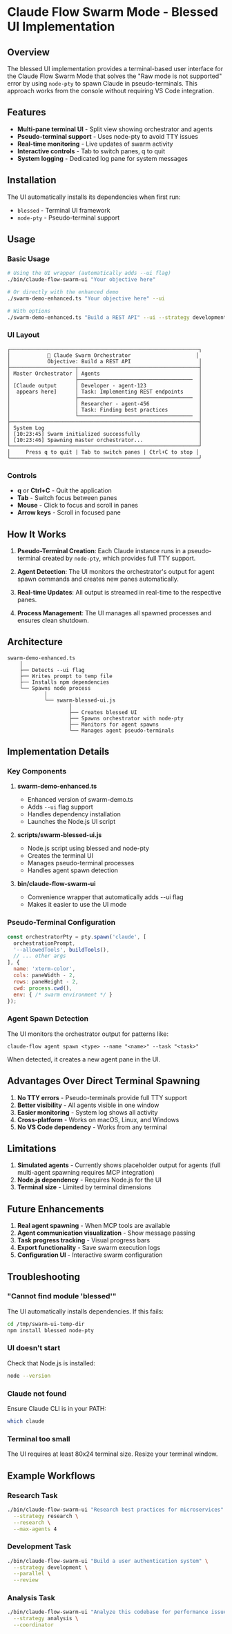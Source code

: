 # Claude Flow Swarm Mode - Blessed UI Implementation

## Overview

The blessed UI implementation provides a terminal-based user interface for the Claude Flow Swarm Mode that solves the "Raw mode is not supported" error by using `node-pty` to spawn Claude in pseudo-terminals. This approach works from the console without requiring VS Code integration.

## Features

- **Multi-pane terminal UI** - Split view showing orchestrator and agents
- **Pseudo-terminal support** - Uses node-pty to avoid TTY issues
- **Real-time monitoring** - Live updates of swarm activity
- **Interactive controls** - Tab to switch panes, q to quit
- **System logging** - Dedicated log pane for system messages

## Installation

The UI automatically installs its dependencies when first run:
- `blessed` - Terminal UI framework
- `node-pty` - Pseudo-terminal support

## Usage

### Basic Usage
```bash
# Using the UI wrapper (automatically adds --ui flag)
./bin/claude-flow-swarm-ui "Your objective here"

# Or directly with the enhanced demo
./swarm-demo-enhanced.ts "Your objective here" --ui

# With options
./swarm-demo-enhanced.ts "Build a REST API" --ui --strategy development --max-agents 3
```

### UI Layout

```
┌─────────────────────────────────────────────────────────────┐
│            🐝 Claude Swarm Orchestrator                     │
│            Objective: Build a REST API                      │
├─────────────────────┬───────────────────────────────────────┤
│ Master Orchestrator │ Agents                                │
│                     ├─────────────────────────────────────  │
│ [Claude output      │ Developer - agent-123                 │
│  appears here]      │ Task: Implementing REST endpoints     │
│                     ├─────────────────────────────────────  │
│                     │ Researcher - agent-456                │
│                     │ Task: Finding best practices          │
│                     └─────────────────────────────────────  │
├─────────────────────────────────────────────────────────────┤
│ System Log                                                  │
│ [10:23:45] Swarm initialized successfully                   │
│ [10:23:46] Spawning master orchestrator...                  │
└─────────────────────────────────────────────────────────────┘
│     Press q to quit | Tab to switch panes | Ctrl+C to stop │
└─────────────────────────────────────────────────────────────┘
```

### Controls

- **q** or **Ctrl+C** - Quit the application
- **Tab** - Switch focus between panes
- **Mouse** - Click to focus and scroll in panes
- **Arrow keys** - Scroll in focused pane

## How It Works

1. **Pseudo-Terminal Creation**: Each Claude instance runs in a pseudo-terminal created by `node-pty`, which provides full TTY support.

2. **Agent Detection**: The UI monitors the orchestrator's output for agent spawn commands and creates new panes automatically.

3. **Real-time Updates**: All output is streamed in real-time to the respective panes.

4. **Process Management**: The UI manages all spawned processes and ensures clean shutdown.

## Architecture

```
swarm-demo-enhanced.ts
    │
    ├── Detects --ui flag
    ├── Writes prompt to temp file
    ├── Installs npm dependencies
    └── Spawns node process
            │
            └── swarm-blessed-ui.js
                    │
                    ├── Creates blessed UI
                    ├── Spawns orchestrator with node-pty
                    ├── Monitors for agent spawns
                    └── Manages agent pseudo-terminals
```

## Implementation Details

### Key Components

1. **swarm-demo-enhanced.ts**
   - Enhanced version of swarm-demo.ts
   - Adds `--ui` flag support
   - Handles dependency installation
   - Launches the Node.js UI script

2. **scripts/swarm-blessed-ui.js**
   - Node.js script using blessed and node-pty
   - Creates the terminal UI
   - Manages pseudo-terminal processes
   - Handles agent spawn detection

3. **bin/claude-flow-swarm-ui**
   - Convenience wrapper that automatically adds --ui flag
   - Makes it easier to use the UI mode

### Pseudo-Terminal Configuration

```javascript
const orchestratorPty = pty.spawn('claude', [
  orchestrationPrompt,
  '--allowedTools', buildTools(),
  // ... other args
], {
  name: 'xterm-color',
  cols: paneWidth - 2,
  rows: paneHeight - 2,
  cwd: process.cwd(),
  env: { /* swarm environment */ }
});
```

### Agent Spawn Detection

The UI monitors the orchestrator output for patterns like:
```
claude-flow agent spawn <type> --name "<name>" --task "<task>"
```

When detected, it creates a new agent pane in the UI.

## Advantages Over Direct Terminal Spawning

1. **No TTY errors** - Pseudo-terminals provide full TTY support
2. **Better visibility** - All agents visible in one window
3. **Easier monitoring** - System log shows all activity
4. **Cross-platform** - Works on macOS, Linux, and Windows
5. **No VS Code dependency** - Works from any terminal

## Limitations

1. **Simulated agents** - Currently shows placeholder output for agents (full multi-agent spawning requires MCP integration)
2. **Node.js dependency** - Requires Node.js for the UI
3. **Terminal size** - Limited by terminal dimensions

## Future Enhancements

1. **Real agent spawning** - When MCP tools are available
2. **Agent communication visualization** - Show message passing
3. **Task progress tracking** - Visual progress bars
4. **Export functionality** - Save swarm execution logs
5. **Configuration UI** - Interactive swarm configuration

## Troubleshooting

### "Cannot find module 'blessed'"
The UI automatically installs dependencies. If this fails:
```bash
cd /tmp/swarm-ui-temp-dir
npm install blessed node-pty
```

### UI doesn't start
Check that Node.js is installed:
```bash
node --version
```

### Claude not found
Ensure Claude CLI is in your PATH:
```bash
which claude
```

### Terminal too small
The UI requires at least 80x24 terminal size. Resize your terminal window.

## Example Workflows

### Research Task
```bash
./bin/claude-flow-swarm-ui "Research best practices for microservices" \
  --strategy research \
  --research \
  --max-agents 4
```

### Development Task
```bash
./bin/claude-flow-swarm-ui "Build a user authentication system" \
  --strategy development \
  --parallel \
  --review
```

### Analysis Task
```bash
./bin/claude-flow-swarm-ui "Analyze this codebase for performance issues" \
  --strategy analysis \
  --coordinator
```
